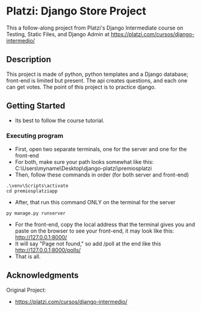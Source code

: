 # Platzi: Django Store Project


This a follow-along project from Platzi's Django Intermediate course on Testing, Static Files, and Django Admin at https://platzi.com/cursos/django-intermedio/

## Description

This project is made of python, python templates and a Django database; front-end is limited but present. The api creates questions, and each one can get votes. The point of this project is to practice django.

## Getting Started

* Its best to follow the course tutorial.

### Executing program

* First, open two separate terminals, one for the server and one for the front-end
* For both, make sure your path looks somewhat like this: C:\Users\myname\Desktop\django-platzi\premiosplatzi
* Then, follow these commands in order (for both server and front-end)
```
.\venv\Scripts\activate
cd premiosplatziapp
```
* After, that run this command ONLY on the terminal for the server
```
py manage.py runserver
```
* For the front-end, copy the local address that the terminal gives you and paste on the browser to see your front-end, it may look like this: http://127.0.0.1:8000/
* It will say "Page not found," so add /poll at the end like this http://127.0.0.1:8000/polls/
* That is all.

## Acknowledgments

Original Project:
* https://platzi.com/cursos/django-intermedio/
